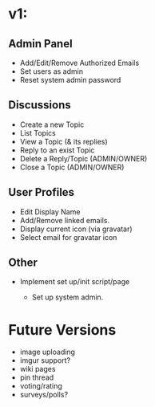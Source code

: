 # v1:

## Admin Panel
* Add/Edit/Remove Authorized Emails
* Set users as admin
* Reset system admin password

## Discussions
* Create a new Topic
* List Topics
* View a Topic (& its replies)
* Reply to an exist Topic
* Delete a Reply/Topic (ADMIN/OWNER)
* Close a Topic (ADMIN/OWNER)

## User Profiles
* Edit Display Name
* Add/Remove linked emails.
* Display current icon (via gravatar)
* Select email for gravatar icon

## Other
* Implement set up/init script/page

	* Set up system admin.


# Future Versions
* image uploading
* imgur support?
* wiki pages
* pin thread
* voting/rating
* surveys/polls?

